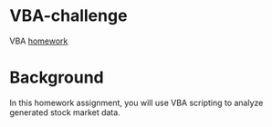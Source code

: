 # VBA-challenge
VBA [homework](https://github.com/Yuteng0927/VBA-challenge)
# Background
In this homework assignment, you will use VBA scripting to analyze generated stock market data. 
